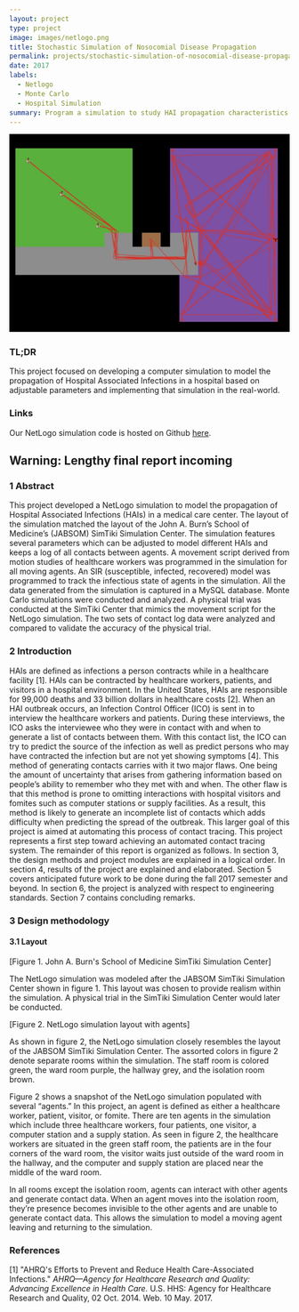 ```yaml
---
layout: project
type: project
image: images/netlogo.png
title: Stochastic Simulation of Nosocomial Disease Propagation
permalink: projects/stochastic-simulation-of-nosocomial-disease-propagation
date: 2017
labels:
  - Netlogo
  - Monte Carlo
  - Hospital Simulation
summary: Program a simulation to study HAI propagation characteristics
---
```

  <img class="ui centered image" src="../images/nlogo-simulation.jpg">

### TL;DR
This project focused on developing a computer simulation to model the propagation of Hospital Associated Infections in a hospital based on adjustable parameters and implementing that simulation in the real-world.

### Links
Our NetLogo simulation code is hosted on Github <a href="https://github.com/cfrifel/ee496-senior-project">here</a>.

## Warning: Lengthy final report incoming
### 1  Abstract
This project developed a NetLogo simulation to model the propagation of Hospital Associated Infections (HAIs) in a medical care center. The layout of the simulation matched the layout of the John A. Burn’s School of Medicine’s (JABSOM) SimTiki Simulation Center. The simulation features several parameters which can be adjusted to model different HAIs and keeps a log of all contacts between agents. A movement script derived from motion studies of healthcare workers was programmed in the simulation for all moving agents. An SIR (susceptible, infected, recovered) model was programmed to track the infectious state of agents in the simulation. All the data generated from the simulation is captured in a MySQL database. Monte Carlo simulations were conducted and analyzed. A physical trial was conducted at the SimTiki Center that mimics the movement script for the NetLogo simulation. The two sets of contact log data were analyzed and compared to validate the accuracy of the physical trial.

### 2  Introduction
HAIs are defined as infections a person contracts while in a healthcare facility [1]. HAIs can be contracted by healthcare workers, patients, and visitors in a hospital environment. In the United States, HAIs are responsible for 99,000 deaths and 33 billion dollars in healthcare costs [2]. When an HAI outbreak occurs, an Infection Control Officer (ICO) is sent in to interview the healthcare workers and patients. During these interviews, the ICO asks the interviewee who they were in contact with and when to generate a list of contacts between them. With this contact list, the ICO can try to predict the source of the infection as well as predict persons who may have contracted the infection but are not yet showing symptoms [4]. This method of generating contacts carries with it two major flaws. One being the amount of uncertainty that arises from gathering information based on people’s ability to remember who they met with and when. The other flaw is that this method is prone to omitting interactions with hospital visitors and fomites such as computer stations or supply facilities. As a result, this method is likely to generate an incomplete list of contacts which adds difficulty when predicting the spread of the outbreak. This larger goal of this project is aimed at automating this process of contact tracing. This project represents a first step toward achieving an automated contact tracing system. The remainder of this report is organized as follows. In section 3, the design methods and project modules are explained in a logical order. In section 4, results of the project are explained and elaborated. Section 5 covers anticipated future work to be done during the fall 2017 semester and beyond. In section 6, the project is analyzed with respect to engineering standards. Section 7 contains concluding remarks.

### 3  Design methodology
#### 3.1  Layout

[Figure 1.  John A. Burn's School of Medicine SimTiki Simulation Center]

The NetLogo simulation was modeled after the JABSOM SimTiki Simulation Center shown in figure 1. This layout was chosen to provide realism within the simulation. A physical trial in the SimTiki Simulation Center would later be conducted.

[Figure 2. NetLogo simulation layout with agents]

As shown in figure 2, the NetLogo simulation closely resembles the layout of the JABSOM SimTiki Simulation Center. The assorted colors in figure 2 denote separate rooms within the simulation. The staff room is colored green, the ward room purple, the hallway grey, and the isolation room brown.

Figure 2 shows a snapshot of the NetLogo simulation populated with several “agents.” In this project, an agent is defined as either a healthcare worker, patient, visitor, or fomite. There are ten agents in the simulation which include three healthcare workers, four patients, one visitor, a computer station and a supply station. As seen in figure 2, the healthcare workers are situated in the green staff room, the patients are in the four corners of the ward room, the visitor waits just outside of the ward room in the hallway, and the computer and supply station are placed near the middle of the ward room.

In all rooms except the isolation room, agents can interact with other agents and generate contact data. When an agent moves into the isolation room, they’re presence becomes invisible to the other agents and are unable to generate contact data. This allows the simulation to model a moving agent leaving and returning to the simulation.


### References
[1] "AHRQ's Efforts to Prevent and Reduce Health Care-Associated Infections." *AHRQ—Agency for Healthcare Research and Quality: Advancing Excellence in Health Care.* U.S. HHS:
Agency for Healthcare Research and Quality, 02 Oct. 2014. Web. 10 May. 2017.
